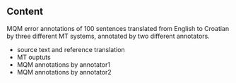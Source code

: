## Content

MQM error annotations of 100 sentences translated from English to Croatian by three different MT systems, annotated by two different annotators.

- source text and reference translation
- MT ouptuts
- MQM annotations by annotator1
- MQM annotations by annotator2
